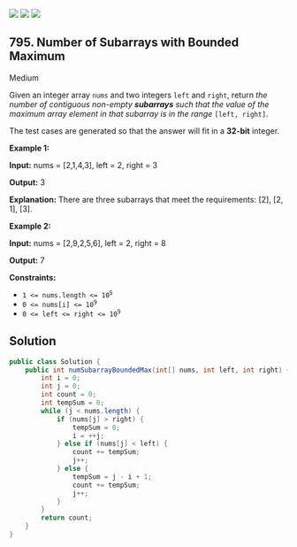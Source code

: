 [![](https://img.shields.io/github/stars/javadev/LeetCode-in-Java?label=Stars&style=flat-square)](https://github.com/javadev/LeetCode-in-Java)
[![](https://img.shields.io/github/forks/javadev/LeetCode-in-Java?label=Fork%20me%20on%20GitHub%20&style=flat-square)](https://github.com/javadev/LeetCode-in-Java/fork)
[![](https://img.shields.io/badge/-LeetCode%20in%20Kotlin-blue?style=flat-square)](https://github.com/javadev/LeetCode-in-Kotlin)

## 795\. Number of Subarrays with Bounded Maximum

Medium

Given an integer array `nums` and two integers `left` and `right`, return _the number of contiguous non-empty **subarrays** such that the value of the maximum array element in that subarray is in the range_ `[left, right]`.

The test cases are generated so that the answer will fit in a **32-bit** integer.

**Example 1:**

**Input:** nums = [2,1,4,3], left = 2, right = 3

**Output:** 3

**Explanation:** There are three subarrays that meet the requirements: [2], [2, 1], [3]. 

**Example 2:**

**Input:** nums = [2,9,2,5,6], left = 2, right = 8

**Output:** 7 

**Constraints:**

*   <code>1 <= nums.length <= 10<sup>5</sup></code>
*   <code>0 <= nums[i] <= 10<sup>9</sup></code>
*   <code>0 <= left <= right <= 10<sup>9</sup></code>

## Solution

```java
public class Solution {
    public int numSubarrayBoundedMax(int[] nums, int left, int right) {
        int i = 0;
        int j = 0;
        int count = 0;
        int tempSum = 0;
        while (j < nums.length) {
            if (nums[j] > right) {
                tempSum = 0;
                i = ++j;
            } else if (nums[j] < left) {
                count += tempSum;
                j++;
            } else {
                tempSum = j - i + 1;
                count += tempSum;
                j++;
            }
        }
        return count;
    }
}
```